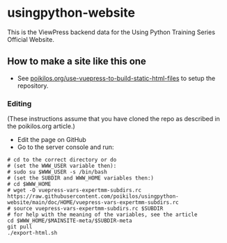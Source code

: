 # usingpython-website
This is the ViewPress backend data for the Using Python Training Series
Official Website.

## How to make a site like this one
- See
  [poikilos.org/use-vuepress-to-build-static-html-files](https://poikilos.org/use-vuepress-to-build-static-html-files/)
  to setup the repository.

### Editing
(These instructions assume that you have cloned the repo as described
in the poikilos.org article.)

- Edit the page on GitHub
- Go to the server console and run:

```
# cd to the correct directory or do
# (set the WWW_USER variable then):
# sudo su $WWW_USER -s /bin/bash
# (set the SUBDIR and WWW_HOME variables then:)
# cd $WWW_HOME
# wget -O vuepress-vars-expertmm-subdirs.rc https://raw.githubusercontent.com/poikilos/usingpython-website/main/doc/HOME/vuepress-vars-expertmm-subdirs.rc
# source vuepress-vars-expertmm-subdirs.rc $SUBDIR
# for help with the meaning of the variables, see the article
cd $WWW_HOME/$MAINSITE-meta/$SUBDIR-meta
git pull
./export-html.sh
```
